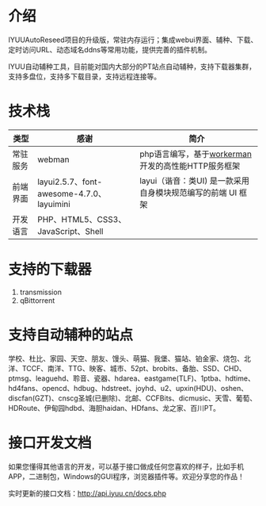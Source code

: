 # 介绍

IYUUAutoReseed项目的升级版，常驻内存运行；集成webui界面、辅种、下载、定时访问URL、动态域名ddns等常用功能，提供完善的插件机制。

IYUU自动辅种工具，目前能对国内大部分的PT站点自动辅种，支持下载器集群，支持多盘位，支持多下载目录，支持远程连接等。



# 技术栈

| 类型     | 感谢                                      | 简介                                                         |
| -------- | ----------------------------------------- | ------------------------------------------------------------ |
| 常驻服务 | webman                                    | php语言编写，基于[workerman](https://www.workerman.net/)开发的高性能HTTP服务框架 |
| 前端界面 | layui2.5.7、font-awesome-4.7.0、layuimini | layui（谐音：类UI) 是一款采用自身模块规范编写的前端 UI 框架  |
| 开发语言 | PHP、HTML5、CSS3、JavaScript、Shell       |                                                              |



# 支持的下载器

1. transmission
2. qBittorrent



# 支持自动辅种的站点

学校、杜比、家园、天空、朋友、馒头、萌猫、我堡、猫站、铂金家、烧包、北洋、TCCF、南洋、TTG、映客、城市、52pt、brobits、备胎、SSD、CHD、ptmsg、leaguehd、聆音、瓷器、hdarea、eastgame(TLF)、1ptba、hdtime、hd4fans、opencd、hdbug、hdstreet、joyhd、u2、upxin(HDU)、oshen、discfan(GZT)、cnscg圣城(已删除)、北邮、CCFBits、dicmusic、天雪、葡萄、HDRoute、伊甸园hdbd、海胆haidan、HDfans、龙之家、百川PT。



# 接口开发文档

如果您懂得其他语言的开发，可以基于接口做成任何您喜欢的样子，比如手机APP，二进制包，Windows的GUI程序，浏览器插件等。欢迎分享您的作品！

实时更新的接口文档：http://api.iyuu.cn/docs.php